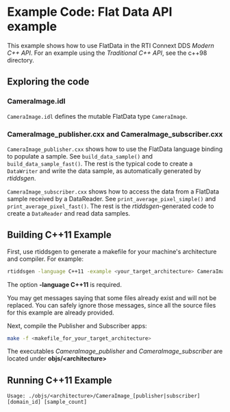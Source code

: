 # Example Code: Flat Data API example

This example shows how to use FlatData in the RTI Connext DDS _Modern C++ API_. 
For an example using the _Traditional C++ API_, see the c++98 directory.

## Exploring the code

### CameraImage.idl

`CameraImage.idl` defines the mutable FlatData type `CameraImage`.

### CameraImage_publisher.cxx and CameraImage_subscriber.cxx

`CameraImage_publisher.cxx` shows how to use the FlatData language binding to
populate a sample. See `build_data_sample()` and `build_data_sample_fast()`. The
rest is the typical code to create a `DataWriter` and write the data sample, as
automatically generated by *rtiddsgen*.

`CameraImage_subscriber.cxx` shows how to access the data from a FlatData sample
received by a DataReader. See `print_average_pixel_simple()` and
`print_average_pixel_fast()`. The rest is the *rtiddsgen*-generated code to
create a `DataReader` and read data samples.

## Building C++11 Example

First, use rtiddsgen to generate a makefile for your machine's architecture and
compiler. For example:

```bash
rtiddsgen -language C++11 -example <your_target_architecture> CameraImage.idl
```

The option **-language C++11** is required.

You may get messages saying that some files already exist and will not be
replaced. You can safely ignore those messages, since all the source files for
this example are already provided.

Next, compile the Publisher and Subscriber apps:

```bash
make -f <makefile_for_your_target_architecture>
```

The executables *CameraImage_publisher* and *CameraImage_subscriber* are located
under **objs/\<architecture\>**

## Running C++11 Example

```plaintext
Usage: ./objs/<architecture>/CameraImage_[publisher|subscriber] [domain_id] [sample_count]
```
